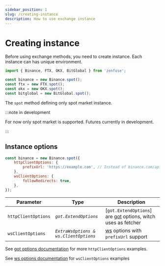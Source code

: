 ```yaml
---
sidebar_position: 1
slug: /creating-instance
description: How to use exchange instance
---
```


# Creating instance

Before using exchange methods, you need to create instance. Each instance can has unique environment.

```js
import { Binance, FTX, OKX, BitGlobal } from 'zenfuse';

const binance = new Binance.spot();
const ftx = new FTX.spot();
const okx = new OKX.spot();
const bitglobal = new BitGlobal.spot();
```

The `spot` method defining only spot market instance.

:::note in development

For now only spot market is supported. Futures currently in development.

:::

## Instance options

```js
const binance = new Binance.spot({
    httpClientOptions: {
        prefixUrl: 'https://example.com', // Instead of binance.com/api
    },
    wsClientOptions: {
        followRedirects: true,
    },
});
```

| Parameter           | Type                                  | Description                                                                                         |
| ------------------- | ------------------------------------- | --------------------------------------------------------------------------------------------------- |
| `httpClientOptions` | _`got.ExtendOptions`_                 | [`got.ExtendOptions`] are [got](https://github.com/sindresorhus/got) options, witch uses as fetcher |
| `wsClientOptions`   | _`ExtraWsOptions & ws.ClientOptions`_ | [ws](https://github.com/websockets/ws) options with `prefixUrl` support                             |

See [got options documentation](https://github.com/sindresorhus/got/blob/main/documentation/2-options.md) for more `httpClientOptions` examples.

See [ws options documentation](https://github.com/websockets/ws/blob/master/doc/ws.md#new-websocketaddress-protocols-options) for `wsClientOptions` examples
